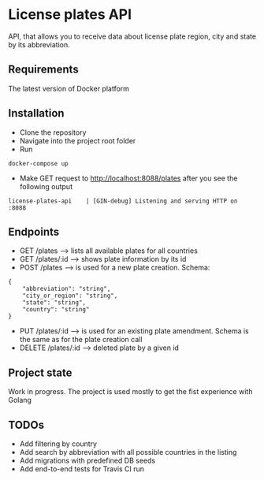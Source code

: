 # License plates API

API, that allows you to receive data about license plate region, city and state by its abbreviation.

## Requirements

The latest version of Docker platform 


## Installation

- Clone the repository
- Navigate into the project root folder
- Run

```
docker-compose up
```

- Make GET request to [http://localhost:8088/plates](http://localhost:8088/plates) after you see the following output

```
license-plates-api    | [GIN-debug] Listening and serving HTTP on :8088
```

## Endpoints

- GET /plates --> lists all available plates for all countries
- GET /plates/:id --> shows plate information by its id
- POST /plates --> is used for a new plate creation. Schema:
```
{
    "abbreviation": "string",
    "city_or_region": "string",
    "state": "string",
    "country": "string"
}
```
- PUT /plates/:id --> is used for an existing plate amendment. Schema is the same as for the plate creation call
- DELETE /plates/:id --> deleted plate by a given id

## Project state

Work in progress. The project is used mostly to get the fist experience with Golang

## TODOs

- Add filtering by country
- Add search by abbreviation with all possible countries in the listing
- Add migrations with predefined DB seeds
- Add end-to-end tests for Travis CI run
